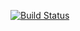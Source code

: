 
[![Build Status](https://travis-ci.org/mycila/guice.png?branch=master)](https://travis-ci.org/mycila/guice)
